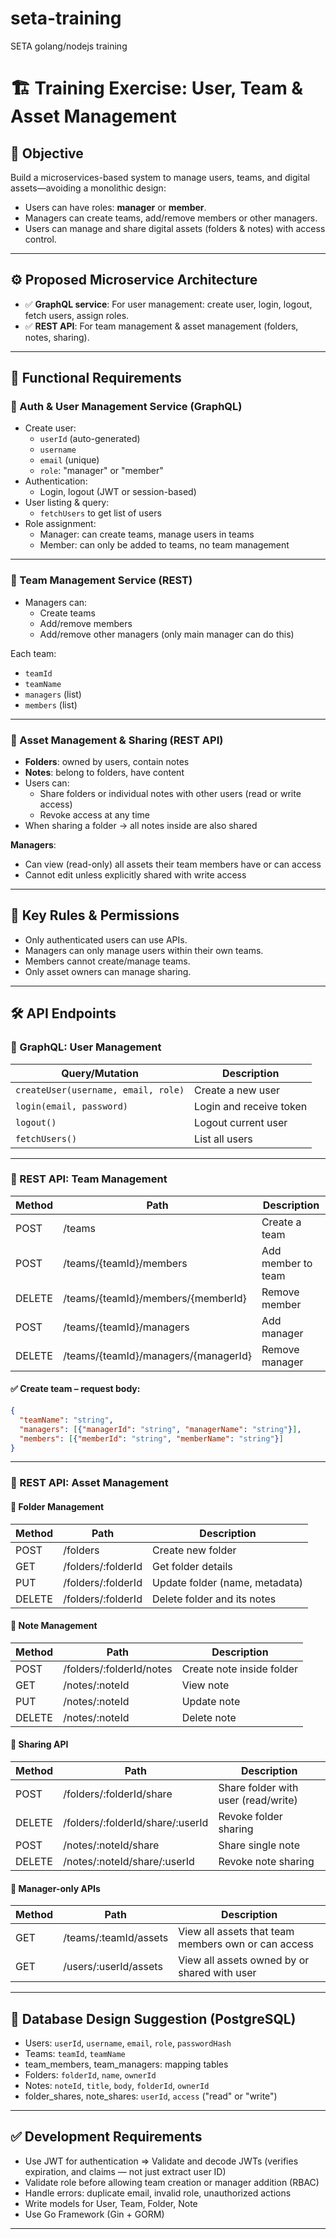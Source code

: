 # seta-training
SETA golang/nodejs training
# 🏗 Training Exercise: User, Team & Asset Management

## 🎯 Objective

Build a microservices-based system to manage users, teams, and digital assets—avoiding a monolithic design:

- Users can have roles: **manager** or **member**.
- Managers can create teams, add/remove members or other managers.
- Users can manage and share digital assets (folders & notes) with access control.

---

## ⚙ Proposed Microservice Architecture

- ✅ **GraphQL service**: For user management: create user, login, logout, fetch users, assign roles.
- ✅ **REST API**: For team management & asset management (folders, notes, sharing).

---

## 🧩 Functional Requirements

### 🔹 Auth & User Management Service (GraphQL)

- Create user:
  - `userId` (auto-generated)
  - `username`
  - `email` (unique)
  - `role`: "manager" or "member"
- Authentication:
  - Login, logout (JWT or session-based)
- User listing & query:
  - `fetchUsers` to get list of users
- Role assignment:
  - Manager: can create teams, manage users in teams
  - Member: can only be added to teams, no team management

---

### 🔹 Team Management Service (REST)

- Managers can:
  - Create teams
  - Add/remove members
  - Add/remove other managers (only main manager can do this)

Each team:

- `teamId`
- `teamName`
- `managers` (list)
- `members` (list)

---

### 🔹 Asset Management & Sharing (REST API)

- **Folders**: owned by users, contain notes
- **Notes**: belong to folders, have content
- Users can:
  - Share folders or individual notes with other users (read or write access)
  - Revoke access at any time
- When sharing a folder → all notes inside are also shared

**Managers**:

- Can view (read-only) all assets their team members have or can access
- Cannot edit unless explicitly shared with write access

---

## 🔑 Key Rules & Permissions

- Only authenticated users can use APIs.
- Managers can only manage users within their own teams.
- Members cannot create/manage teams.
- Only asset owners can manage sharing.

---

## 🛠 API Endpoints

### 📌 GraphQL: User Management

| Query/Mutation                      | Description             |
| ----------------------------------- | ----------------------- |
| `createUser(username, email, role)` | Create a new user       |
| `login(email, password)`            | Login and receive token |
| `logout()`                          | Logout current user     |
| `fetchUsers()`                      | List all users          |

---

### 📌 REST API: Team Management

| Method | Path                                 | Description        |
| ------ | ------------------------------------ | ------------------ |
| POST   | /teams                               | Create a team      |
| POST   | /teams/{teamId}/members              | Add member to team |
| DELETE | /teams/{teamId}/members/{memberId}   | Remove member      |
| POST   | /teams/{teamId}/managers             | Add manager        |
| DELETE | /teams/{teamId}/managers/{managerId} | Remove manager     |

#### ✅ Create team – request body:

```json
{
  "teamName": "string",
  "managers": [{"managerId": "string", "managerName": "string"}],
  "members": [{"memberId": "string", "memberName": "string"}]
}
```

---

### 📌 REST API: Asset Management

#### 🔹 Folder Management

| Method | Path                | Description                    |
| ------ | ------------------- | ------------------------------ |
| POST   | /folders            | Create new folder              |
| GET    | /folders/\:folderId | Get folder details             |
| PUT    | /folders/\:folderId | Update folder (name, metadata) |
| DELETE | /folders/\:folderId | Delete folder and its notes    |

#### 🔹 Note Management

| Method | Path                      | Description               |
| ------ | ------------------------- | ------------------------- |
| POST   | /folders/\:folderId/notes | Create note inside folder |
| GET    | /notes/\:noteId           | View note                 |
| PUT    | /notes/\:noteId           | Update note               |
| DELETE | /notes/\:noteId           | Delete note               |

#### 🔹 Sharing API

| Method | Path                               | Description                         |
| ------ | ---------------------------------- | ----------------------------------- |
| POST   | /folders/\:folderId/share          | Share folder with user (read/write) |
| DELETE | /folders/\:folderId/share/\:userId | Revoke folder sharing               |
| POST   | /notes/\:noteId/share              | Share single note                   |
| DELETE | /notes/\:noteId/share/\:userId     | Revoke note sharing                 |

#### 🔹 Manager-only APIs

| Method | Path                   | Description                                         |
| ------ | ---------------------- | --------------------------------------------------- |
| GET    | /teams/\:teamId/assets | View all assets that team members own or can access |
| GET    | /users/\:userId/assets | View all assets owned by or shared with user        |

---

## 🧩 Database Design Suggestion (PostgreSQL)

- Users: `userId`, `username`, `email`, `role`, `passwordHash`
- Teams: `teamId`, `teamName`
- team\_members, team\_managers: mapping tables
- Folders: `folderId`, `name`, `ownerId`
- Notes: `noteId`, `title`, `body`, `folderId`, `ownerId`
- folder\_shares, note\_shares: `userId`, `access` ("read" or "write")

---

## ✅ Development Requirements

- Use JWT for authentication => Validate and decode JWTs (verifies expiration, and claims — not just extract user ID)
- Validate role before allowing team creation or manager addition (RBAC)
- Handle errors: duplicate email, invalid role, unauthorized actions
- Write models for User, Team, Folder, Note
- Use Go Framework (Gin + GORM)

---

